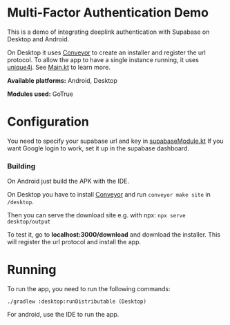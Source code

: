 # Multi-Factor Authentication Demo

This is a demo of integrating deeplink authentication with Supabase on Desktop and Android.

On Desktop it uses [Conveyor](https://conveyor.hydraulic.dev/9.2/) to create an installer and register the url protocol.
To allow the app to have a single instance running, it uses [unique4j](https://github.com/prat-man/unique4j). See [Main.kt](https://github.com/supabase-community/supabase-kt/blob/master/demos/multiplatform-deeplinks/desktop/src/main/kotlin/Main.kt) to learn more.

**Available platforms:** Android, Desktop

**Modules used:** GoTrue

# Configuration

You need to specify your supabase url and key in [supabaseModule.kt](https://github.com/supabase-community/supabase-kt/blob/master/demos/multiplatform-deeplinks/common/src/commonMain/kotlin/io/github/jan/supabase/common/di/supabaseModule.kt)
If you want Google login to work, set it up in the supabase dashboard.

### Building

On Android just build the APK with the IDE.

On Desktop you have to install [Conveyor](https://conveyor.hydraulic.dev/9.2/) and run `conveyor make site` in `/desktop`. 

Then you can serve the download site e.g. with npx: `npx serve desktop/output`

To test it, go to **localhost:3000/download** and download the installer. This will register the url protocol and install the app.

# Running

To run the app, you need to run the following commands:

    ./gradlew :desktop:runDistributable (Desktop)

For android, use the IDE to run the app.
